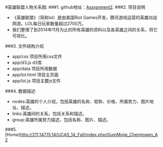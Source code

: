 #英雄联盟人物关系图:
###1. github地址：[Assignment2](https://github.com/vis2014/Assignment2/tree/Gumaojie_Chenjinwen_A2).
###2. 项目说明
+ 《英雄联盟》（简称lol）是由美国Riot Games开发，腾讯游戏运营的英雄对战网游。LOL每日玩家数量超过2700万。
+ 我们整理了到2014年11月为止的所有英雄的资料以及各英雄之间的关系，将它可视化。


###3. 文件结构介绍
+ app/css 项目所用css文件
+ app/d3.js d3库
+ app/data 项目所用数据
+ app/lol.html 项目主页面
+ app/lol.js 项目主要js文件

###4. 数据描述
+ nodes:英雄的个人介绍，包括英雄的名称、昵称、价格、所属势力、图片地址、描述。
+ links:英雄间的关系，包括关系和描述。
+ group:英雄所属势力描述，包括名称、图片、描述。

###5.[Home]http://211.147.15.14/UCAS_14_Fall/index.php/GumMojie_Chenjinwen_A2